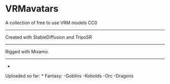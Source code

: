 # VRMavatars
A collection of free to use VRM models CC0
***
Created with StableDiffusion and TripoSR
***
Rigged with Mixamo.
***
*
Uploaded so far:
*
Fantasy:
-Goblins
-Kobolds
-Orc
-Dragons

 
